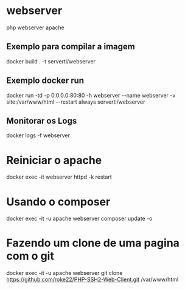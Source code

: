 # webserver
php webserver apache

## Exemplo para compilar a imagem 
  
  docker build . -t serverti/webserver

## Exemplo docker run
  
  docker run -td -p 0.0.0.0:80:80 -h webserver --name webserver -v site:/var/www/html --restart always serverti/webserver

## Monitorar os Logs

 docker logs -f webserver
 
# Reiniciar o apache

  docker exec -it  webserver httpd -k restart

# Usando o composer

  docker exec -it -u apache webserver composer update -o

# Fazendo um clone de uma pagina com o git

 docker exec -it -u apache webserver git clone https://github.com/roke22/PHP-SSH2-Web-Client.git /var/www/html
 
 
